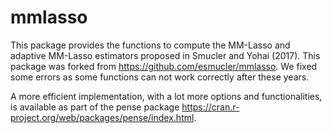 # mmlasso
This package provides the functions to compute the MM-Lasso and adaptive MM-Lasso estimators proposed in Smucler and Yohai (2017). This package was forked from https://github.com/esmucler/mmlasso. We fixed some errors as some functions can not work correctly after these years.

A more efficient implementation, with a lot more options and functionalities, is available as part of the pense package https://cran.r-project.org/web/packages/pense/index.html.
